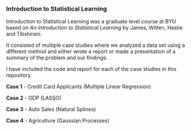 ### Introduction to Statistical Learning

Introduction to Statistical Learning was a graduate level course at BYU based on _An Introduction to Statistical Learning_ by James, Witten, Hastie and Tibshirani.

It consisted of multiple case studies where we analyzed a data set using a different method and either wrote a report or made a presentation of a summary of the problem and our findings.

I have included the code and report for each of the case studies in this repository.

**Case 1** - Credit Card Applicants (Multiple Linear Regression)

**Case 2** - GDP (LASSO)

**Case 3** - Auto Sales (Natural Splines)

**Case 4** - Agriculture (Gaussian Processes)


